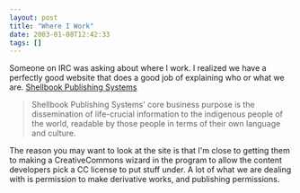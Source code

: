 ```yaml
---
layout: post
title: "Where I Work"
date: 2003-01-08T12:42:33
tags: []
---
```


Someone on IRC was asking about where I work. I realized we have a perfectly good website that does a good job of explaining who or what we are. [Shellbook Publishing Systems][1]

> Shellbook Publishing Systems' core business purpose is the dissemination of life-crucial information to the indigenous people of the world, readable by those people in terms of their own language and culture. 

The reason you may want to look at the site is that I'm close to getting them to making a CreativeCommons wizard in the program to allow the content developers pick a CC license to put stuff under. A lot of what we are dealing with is permission to make derivative works, and publishing permissions.

   [1]: http://www.shellbook.com/




